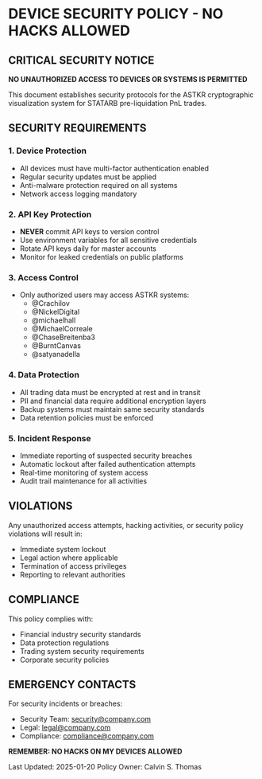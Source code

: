 # DEVICE SECURITY POLICY - NO HACKS ALLOWED

## CRITICAL SECURITY NOTICE
**NO UNAUTHORIZED ACCESS TO DEVICES OR SYSTEMS IS PERMITTED**

This document establishes security protocols for the ASTKR cryptographic visualization system for STATARB pre-liquidation PnL trades.

## SECURITY REQUIREMENTS

### 1. Device Protection
- All devices must have multi-factor authentication enabled
- Regular security updates must be applied
- Anti-malware protection required on all systems
- Network access logging mandatory

### 2. API Key Protection
- **NEVER** commit API keys to version control
- Use environment variables for all sensitive credentials
- Rotate API keys daily for master accounts
- Monitor for leaked credentials on public platforms

### 3. Access Control
- Only authorized users may access ASTKR systems:
  - @Crachilov
  - @NickelDigital
  - @michaelhall
  - @MichaelCorreale
  - @ChaseBreitenba3
  - @BurntCanvas
  - @satyanadella

### 4. Data Protection
- All trading data must be encrypted at rest and in transit
- PII and financial data require additional encryption layers
- Backup systems must maintain same security standards
- Data retention policies must be enforced

### 5. Incident Response
- Immediate reporting of suspected security breaches
- Automatic lockout after failed authentication attempts
- Real-time monitoring of system access
- Audit trail maintenance for all activities

## VIOLATIONS
Any unauthorized access attempts, hacking activities, or security policy violations will result in:
- Immediate system lockout
- Legal action where applicable
- Termination of access privileges
- Reporting to relevant authorities

## COMPLIANCE
This policy complies with:
- Financial industry security standards
- Data protection regulations
- Trading system security requirements
- Corporate security policies

## EMERGENCY CONTACTS
For security incidents or breaches:
- Security Team: security@company.com
- Legal: legal@company.com
- Compliance: compliance@company.com

**REMEMBER: NO HACKS ON MY DEVICES ALLOWED**

Last Updated: 2025-01-20
Policy Owner: Calvin S. Thomas